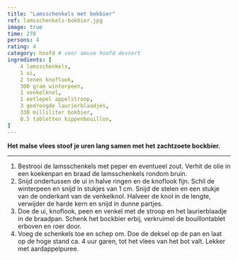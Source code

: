 ```yaml
---
title: "Lamsschenkels met bokbier"
ref: lamsschenkels-bokbier.jpg
image: true
time: 270
persons: 4
rating: 4
category: hoofd # voor amuse hoofd dessert
ingredients: [
	4 lamsschenkels,
	1 ui,
	2 tenen knoflook,
	300 gram winterpeen,
	1 venkelknol,
	1 eetlepel appelstroop,
	3 gedroogde laurierblaadjes,
	330 milliliter bokbier,
	0.5 tabletten kippenbouillon,
]
---
```


**Het malse vlees stoof je uren lang samen met het zachtzoete bockbier.**

---

1. Bestrooi de lamsschenkels met peper en eventueel zout. Verhit de olie in een koekenpan en braad de lamsschenkels rondom bruin. 
2. Snijd ondertussen de ui in halve ringen en de knoflook fijn. Schil de winterpeen en snijd in stukjes van 1 cm. Snijd de stelen en een stukje van de onderkant van de venkelknol. Halveer de knol in de lengte, verwijder de harde kern en snijd in dunne partjes. 
3. Doe de ui, knoflook, peen en venkel met de stroop en het laurierblaadje in de braadpan. Schenk het bockbier erbij, verkruimel de bouillontablet erboven en roer door. 
4. Voeg de schenkels toe en schep om. Doe de deksel op de pan en laat op de hoge stand ca. 4 uur garen, tot het vlees van het bot valt. Lekker met aardappelpuree.
